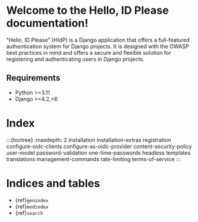 # Welcome to the Hello, ID Please documentation!

"Hello, ID Please" (HIdP) is a Django application that offers a
full-featured authentication system for Django projects. It is designed with
the OWASP best practices in mind and offers a secure and flexible solution for
registering and authenticating users in Django projects.

## Requirements
* Python >=3.11
* Django >=4.2,<6

# Index
:::{toctree}
:maxdepth: 2
installation
installation-extras
registration
configure-oidc-clients
configure-as-oidc-provider
content-security-policy
user-model
password-validation
one-time-passwords
headless
templates
translations
management-commands
rate-limiting
terms-of-service
:::

# Indices and tables

- {ref}`genindex`
- {ref}`modindex`
- {ref}`search`
